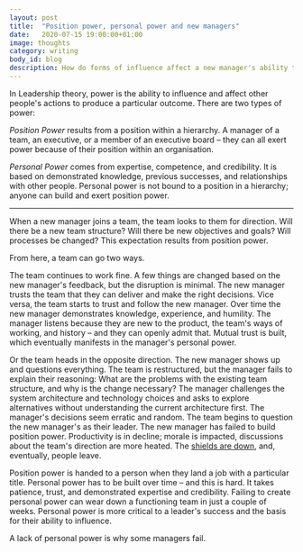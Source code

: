 ```yaml
---
layout: post
title:  "Position power, personal power and new managers"
date:   2020-07-15 19:00:00+01:00
image: thoughts
category: writing
body_id: blog
description: How do forms of influence affect a new manager's ability to lead?
---
```


In Leadership theory, power is the ability to influence and affect other people's actions to produce a particular outcome. There are two types of power:

_Position Power_ results from a position within a hierarchy. A manager of a team, an executive, or a member of an executive board – they can all exert power because of their position within an organisation. 

_Personal Power_ comes from expertise, competence, and credibility. It is based on demonstrated knowledge, previous successes, and relationships with other people. Personal power is not bound to a position in a hierarchy; anyone can build and exert position power. 

---

When a new manager joins a team, the team looks to them for direction. Will there be a new team structure? Will there be new objectives and goals? Will processes be changed? This expectation results from position power. 

From here, a team can go two ways. 

The team continues to work fine. A few things are changed based on the new manager's feedback, but the disruption is minimal. The new manager trusts the team that they can deliver and make the right decisions. Vice versa, the team starts to trust and follow the new manager. Over time the new manager demonstrates knowledge, experience, and humility. The manager listens because they are new to the product, the team's ways of working, and history – and they can openly admit that. Mutual trust is built, which eventually manifests in the manager's personal power. 

Or the team heads in the opposite direction. The new manager shows up and questions everything. The team is restructured, but the manager fails to explain their reasoning: What are the problems with the existing team structure, and why is the change necessary? The manager challenges the system architecture and technology choices and asks to explore alternatives without understanding the current architecture first. The manager's decisions seem erratic and random. The team begins to question the new manager's as their leader. The new manager has failed to build position power. Productivity is in decline; morale is impacted, discussions about the team's direction are more heated. The [shields are down](https://randsinrepose.com/archives/shields-down/), and, eventually, people leave.

Position power is handed to a person when they land a job with a particular title. Personal power has to be built over time – and this is hard. It takes patience, trust, and demonstrated expertise and credibility. Failing to create personal power can wear down a functioning team in just a couple of weeks. Personal power is more critical to a leader's success and the basis for their ability to influence.

A lack of personal power is why some managers fail.
